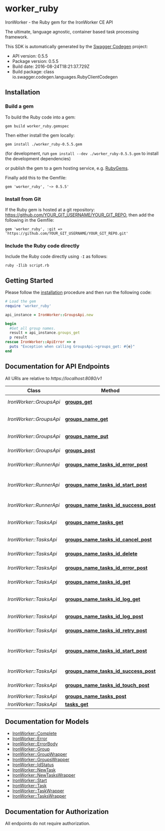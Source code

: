 # worker_ruby

IronWorker - the Ruby gem for the IronWorker CE API

The ultimate, language agnostic, container based task processing framework.

This SDK is automatically generated by the [Swagger Codegen](https://github.com/swagger-api/swagger-codegen) project:

- API version: 0.5.5
- Package version: 0.5.5
- Build date: 2016-08-24T18:21:37.729Z
- Build package: class io.swagger.codegen.languages.RubyClientCodegen

## Installation

### Build a gem

To build the Ruby code into a gem:

```shell
gem build worker_ruby.gemspec
```

Then either install the gem locally:

```shell
gem install ./worker_ruby-0.5.5.gem
```
(for development, run `gem install --dev ./worker_ruby-0.5.5.gem` to install the development dependencies)

or publish the gem to a gem hosting service, e.g. [RubyGems](https://rubygems.org/).

Finally add this to the Gemfile:

    gem 'worker_ruby', '~> 0.5.5'

### Install from Git

If the Ruby gem is hosted at a git repository: https://github.com/YOUR_GIT_USERNAME/YOUR_GIT_REPO, then add the following in the Gemfile:

    gem 'worker_ruby', :git => 'https://github.com/YOUR_GIT_USERNAME/YOUR_GIT_REPO.git'

### Include the Ruby code directly

Include the Ruby code directly using `-I` as follows:

```shell
ruby -Ilib script.rb
```

## Getting Started

Please follow the [installation](#installation) procedure and then run the following code:
```ruby
# Load the gem
require 'worker_ruby'

api_instance = IronWorker::GroupsApi.new

begin
  #Get all group names.
  result = api_instance.groups_get
  p result
rescue IronWorker::ApiError => e
  puts "Exception when calling GroupsApi->groups_get: #{e}"
end

```

## Documentation for API Endpoints

All URIs are relative to *https://localhost:8080/v1*

Class | Method | HTTP request | Description
------------ | ------------- | ------------- | -------------
*IronWorker::GroupsApi* | [**groups_get**](docs/GroupsApi.md#groups_get) | **GET** /groups | Get all group names.
*IronWorker::GroupsApi* | [**groups_name_get**](docs/GroupsApi.md#groups_name_get) | **GET** /groups/{name} | Get information for a group.
*IronWorker::GroupsApi* | [**groups_name_put**](docs/GroupsApi.md#groups_name_put) | **PUT** /groups/{name} | Create/update a task group.
*IronWorker::GroupsApi* | [**groups_post**](docs/GroupsApi.md#groups_post) | **POST** /groups | Post new group
*IronWorker::RunnerApi* | [**groups_name_tasks_id_error_post**](docs/RunnerApi.md#groups_name_tasks_id_error_post) | **POST** /groups/{name}/tasks/{id}/error | Mark task as failed.
*IronWorker::RunnerApi* | [**groups_name_tasks_id_start_post**](docs/RunnerApi.md#groups_name_tasks_id_start_post) | **POST** /groups/{name}/tasks/{id}/start | Mark task as started, ie: status = 'running'
*IronWorker::RunnerApi* | [**groups_name_tasks_id_success_post**](docs/RunnerApi.md#groups_name_tasks_id_success_post) | **POST** /groups/{name}/tasks/{id}/success | Mark task as succeeded.
*IronWorker::TasksApi* | [**groups_name_tasks_get**](docs/TasksApi.md#groups_name_tasks_get) | **GET** /groups/{name}/tasks | Get task list by group name.
*IronWorker::TasksApi* | [**groups_name_tasks_id_cancel_post**](docs/TasksApi.md#groups_name_tasks_id_cancel_post) | **POST** /groups/{name}/tasks/{id}/cancel | Cancel a task.
*IronWorker::TasksApi* | [**groups_name_tasks_id_delete**](docs/TasksApi.md#groups_name_tasks_id_delete) | **DELETE** /groups/{name}/tasks/{id} | Delete the task.
*IronWorker::TasksApi* | [**groups_name_tasks_id_error_post**](docs/TasksApi.md#groups_name_tasks_id_error_post) | **POST** /groups/{name}/tasks/{id}/error | Mark task as failed.
*IronWorker::TasksApi* | [**groups_name_tasks_id_get**](docs/TasksApi.md#groups_name_tasks_id_get) | **GET** /groups/{name}/tasks/{id} | Gets task by id
*IronWorker::TasksApi* | [**groups_name_tasks_id_log_get**](docs/TasksApi.md#groups_name_tasks_id_log_get) | **GET** /groups/{name}/tasks/{id}/log | Get the log of a completed task.
*IronWorker::TasksApi* | [**groups_name_tasks_id_log_post**](docs/TasksApi.md#groups_name_tasks_id_log_post) | **POST** /groups/{name}/tasks/{id}/log | Send in a log for storage.
*IronWorker::TasksApi* | [**groups_name_tasks_id_retry_post**](docs/TasksApi.md#groups_name_tasks_id_retry_post) | **POST** /groups/{name}/tasks/{id}/retry | Retry a task.
*IronWorker::TasksApi* | [**groups_name_tasks_id_start_post**](docs/TasksApi.md#groups_name_tasks_id_start_post) | **POST** /groups/{name}/tasks/{id}/start | Mark task as started, ie: status = 'running'
*IronWorker::TasksApi* | [**groups_name_tasks_id_success_post**](docs/TasksApi.md#groups_name_tasks_id_success_post) | **POST** /groups/{name}/tasks/{id}/success | Mark task as succeeded.
*IronWorker::TasksApi* | [**groups_name_tasks_id_touch_post**](docs/TasksApi.md#groups_name_tasks_id_touch_post) | **POST** /groups/{name}/tasks/{id}/touch | Extend task timeout.
*IronWorker::TasksApi* | [**groups_name_tasks_post**](docs/TasksApi.md#groups_name_tasks_post) | **POST** /groups/{name}/tasks | Enqueue task
*IronWorker::TasksApi* | [**tasks_get**](docs/TasksApi.md#tasks_get) | **GET** /tasks | Get next task.


## Documentation for Models

 - [IronWorker::Complete](docs/Complete.md)
 - [IronWorker::Error](docs/Error.md)
 - [IronWorker::ErrorBody](docs/ErrorBody.md)
 - [IronWorker::Group](docs/Group.md)
 - [IronWorker::GroupWrapper](docs/GroupWrapper.md)
 - [IronWorker::GroupsWrapper](docs/GroupsWrapper.md)
 - [IronWorker::IdStatus](docs/IdStatus.md)
 - [IronWorker::NewTask](docs/NewTask.md)
 - [IronWorker::NewTasksWrapper](docs/NewTasksWrapper.md)
 - [IronWorker::Start](docs/Start.md)
 - [IronWorker::Task](docs/Task.md)
 - [IronWorker::TaskWrapper](docs/TaskWrapper.md)
 - [IronWorker::TasksWrapper](docs/TasksWrapper.md)


## Documentation for Authorization

 All endpoints do not require authorization.

